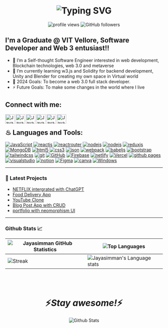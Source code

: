<h1 align='center'>
<img src="https://readme-typing-svg.demolab.com?font=Fira+Code&weight=600&size=22&pause=1000&color=3F00F7&random=false&width=535&lines=%E2%9C%A8+Hey%2C+I'm+Jayasimman+You+are+Welcome!!+%F0%9F%8C%9F" alt="Typing SVG" />
</h1>


<p align="center"> 
  <img alt="profile views" src=https://komarev.com/ghpvc/?username=jayasimman-p-k alt=jayasimman/>
  <img alt="GitHub followers" src="https://img.shields.io/github/followers/Jayasimman-P-K?color=tomato&logo=github">
 </p>

## I'm a Graduate @ VIT Vellore, Software Developer and Web 3 entusiast!!


- 👯 I’m a Self-thought Software Engineer interested in web development, Blockchain technologies, web 3.0 and metaverse
- 🌱 I’m currently learning w3.js and Solidity for backend development, Unity and Blender for creating my own space in Virtual world
- 🥅 2024 Goals: To become a web 3.0 full stack developer.
- ⚡ Future Goals: To make some changes in the world where I live

## Connect with me:

[<img align="left" alt="Jayasimman's Website" width="30px" src="https://img.icons8.com/3d-fluency/94/domain.png" />][website]
[<img align="left" alt="Jayasimman's linkedin" width="30px" src="https://img.icons8.com/3d-fluency/94/linkedin.png" />][linkedin]
[<img align="left" alt="Jayasimman's gmail" width="30px" src="https://img.icons8.com/3d-fluency/94/gmail.png" />][gmail]
[<img align="left" alt="Jayasimman's instagram" width="30px" src="https://img.icons8.com/3d-fluency/94/instagram-new.png" />][instagram]
[<img align="left" alt="Jayasimman's youtube" width="30px" src="https://img.icons8.com/3d-fluency/94/youtube-play.png" />][youtube]
[<img align="left" alt="Jayasimman's twitter" width="30px" src="https://abs.twimg.com/responsive-web/client-web/icon-ios.77d25eba.png" />][twitter]
<br />


## ♨ Languages and Tools:

[![JavaScript](https://img.shields.io/badge/JavaScript-323330?style=for-the-badge&logo=javascript&logoColor=F7DF1E)](https://developer.mozilla.org/en-US/docs/Web/JavaScript)
[![reactjs](https://img.shields.io/badge/React-20232A?style=for-the-badge&logo=react&logoColor=61DAFB)](https://reactjs.org/)
[![reactrouter](https://img.shields.io/badge/React_Router-CA4245?style=for-the-badge&logo=react-router&logoColor=white)](https://reactrouter.com/en/main)
[![nodejs](https://img.shields.io/badge/Node.js-339933?style=for-the-badge&logo=nodedotjs&logoColor=white)](https://nodejs.org)
[![nodejs](https://img.shields.io/badge/Express.js-fff?style=for-the-badge&logo=express&logoColor=black)](https://nodejs.org)
[![reduxjs](https://img.shields.io/badge/Redux-593D88?style=for-the-badge&logo=redux&logoColor=white)](https://redux.js.org)
[![MongoDB](https://img.shields.io/badge/MongoDB-4EA94B?style=for-the-badge&logo=mongodb&logoColor=white)](https://nodejs.org)
[![html5](https://img.shields.io/badge/HTML5-E34F26?style=for-the-badge&logo=html5&logoColor=white)](https://www.w3.org/html/)
[![css3](https://img.shields.io/badge/CSS3-1572B6?style=for-the-badge&logo=css3&logoColor=white)](https://www.w3schools.com/css/)
[![json](https://img.shields.io/badge/json-5E5C5C?style=for-the-badge&logo=json&logoColor=white)](https://www.json.org/)
[![webpack](https://img.shields.io/badge/Webpack-8DD6F9?style=for-the-badge&logo=Webpack&logoColor=white)](https://webpack.js.org)
[![babeljs](https://img.shields.io/badge/Babel-F9DC3E?style=for-the-badge&logo=babel&logoColor=white)](https://babeljs.io/)
[![bootstrap](https://img.shields.io/badge/Bootstrap-563D7C?style=for-the-badge&logo=bootstrap&logoColor=white)](https://getbootstrap.com)
[![tailwindcss](https://img.shields.io/badge/Tailwind_CSS-38B2AC?style=for-the-badge&logo=tailwind-css&logoColor=white)](https://tailwindcss.com/)
[![git](https://img.shields.io/badge/GIT-E44C30?style=for-the-badge&logo=git&logoColor=white)](https://git-scm.com/)
[![GitHub](https://img.shields.io/badge/github-%23121011.svg?style=for-the-badge&logo=github&logoColor=white)](https://git-scm.com/)
[![Firebase](https://img.shields.io/badge/firebase-%23039BE5.svg?style=for-the-badge&logo=firebase)](https://git-scm.com/)
[![netlify](https://img.shields.io/badge/Netlify-00C7B7?style=for-the-badge&logo=netlify&logoColor=white)](https://www.netlify.com/)
[![Vercel](https://img.shields.io/badge/Vercel-000000?style=for-the-badge&logo=vercel&logoColor=white)](https://vercel.com/)
[![github pages](https://img.shields.io/badge/GitHub%20Pages-222222?style=for-the-badge&logo=GitHub%20Pages&logoColor=white)](https://pages.github.com/)
[![visualstudio](https://img.shields.io/badge/VSCode-0078D4?style=for-the-badge&logo=visual%20studio%20code&logoColor=white)](https://code.visualstudio.com/)
[![notion](https://img.shields.io/badge/Notion-000000?style=for-the-badge&logo=notion&logoColor=white)](https://www.notion.so/)
[![Figma](https://img.shields.io/badge/figma-%23F24E1E.svg?style=for-the-badge&logo=figma&logoColor=white)](https://www.figma.com/)
[![canva](https://img.shields.io/badge/Canva-%2300C4CC.svg?&style=for-the-badge&logo=Canva&logoColor=white)](https://www.canva.com/)
[![Windows](https://img.shields.io/badge/Windows-0078D6?style=for-the-badge&logo=windows&logoColor=white)](https://www.microsoft.com/)



---


### 📕 Latest Projects

- [NETFLIX intergrated with ChatGPT](https://jayasimman-netflix-gpt.netlify.app/)
- [Food Delivery App](#)
- [YouTube Clone](https://jayasimman-youtube-clone.netlify.app/)
- [Blog Post App with CRUD](#)
- [portfolio with neomorphism UI](https://jayasimman-p-k.github.io/Jc-portfolio/)

---

<h3>Github Stats 📈</h3>

| ![Jayasimman GitHub Statistics](https://github-readme-stats.vercel.app/api?username=jayasimman-p-k&show_icons=true) | ![Top Languages](https://github-readme-stats.vercel.app/api/top-langs/?username=Jayasimman-P-K) |
| --- | --- |
| ![Streak](https://github-readme-streak-stats.herokuapp.com/?user=Jayasimman-P-K&theme=light&hide_border=true&line_height=27&width=20) | ![Jayasimman's Language stats](https://github-readme-stats-eight-theta.vercel.app/api/top-langs/?username=jayasimman-p-k&layout=compact&langs_count=8&hide_border=true) | 

<br>

<div align="center>
  <img src="https://github-profile-trophy.vercel.app/?username=Jayasimman-P-K&column=8&theme=onedark" />
</div>

<br>
<h1 align='center'>⚡️<i>Stay awesome!</i>⚡️</h1>

<p align="center">
  <img src="https://raw.githubusercontent.com/bornmay/bornmay/Update/svg/Bottom.svg" alt="Github Stats" />  
</p>



[website]: https://jayasimman-p-k.github.io/Jc-portfolio/
[linkedin]: https://www.linkedin.com/in/jayasimman-p-k/
[gmail]: mailto:jayasi58460@gamil.com
[twitter]: https://twitter.com/jayasimman2468
[youtube]: # 
[instagram]: https://www.instagram.com/self.developers/

